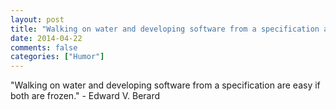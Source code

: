 ```yaml
---
layout: post
title: "Walking on water and developing software from a specification are easy if both are frozen."
date: 2014-04-22
comments: false
categories: ["Humor"]
---
```


<span class='quote'>"Walking on water and developing software from a specification are easy if both are frozen."</span>
<span class='by'>- Edward V. Berard</span>
